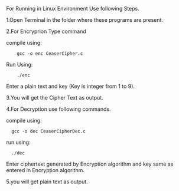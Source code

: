 For Running in Linux Environment Use following Steps.

1.Open Terminal in the folder where these programs are present.

2.For Encryprion Type command

  compile using:        
        
        gcc -o enc CeaserCipher.c
  
  Run Using:            
      
        ./enc
  
Enter a plain text and key (Key is integer from 1 to 9).
    
3.You will get the Cipher Text as output.


4.For Decryption use following commands.

  compile using:        
  
      gcc -o dec CeaserCipherDec.c
  
  run using:            
  
      ./dec

Enter ciphertext generated by Encryption algorithm and key same as entered in Encryption algorithm.

5.you will get plain text as output.
